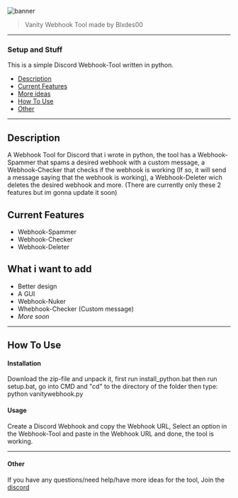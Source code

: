 ![banner](https://user-images.githubusercontent.com/120686440/210896840-276439a8-e9c5-46b5-bd1e-c1c222a153b5.png)

> Vanity Webhook Tool made by Blxdes00

___

### Setup and Stuff
This is a simple Discord Webhook-Tool written in python.

- [Description](#description)
- [Current Features](#current-features)
- [More ideas](#what-i-want-to-add)
- [How To Use](#how-to-use)
- [Other](#other)

___

## Description

A Webhook Tool for Discord that i wrote in python,
the tool has a Webhook-Spammer that spams a desired webhook with a custom message,
a Webhook-Checker that checks if the webhook is working (If so, it will send a message saying that the webhook is working), 
a Webhook-Deleter wich deletes the desired webhook and more. (There are currently only these 2 features but im gonna update it soon)

## Current Features

- Webhook-Spammer
- Webhook-Checker
- Webhook-Deleter

## What i want to add

- Better design
- A GUI
- Webhook-Nuker
- Whebhook-Checker (Custom message)
- _More soon_

___

## How To Use

#### Installation
Download the zip-file and unpack it, first run install_python.bat then run setup.bat, go into CMD and "cd" to the directory of the
folder then type: python vanitywebhook.py

#### Usage
Create a Discord Webhook and copy the Webhook URL, Select an option in the Webhook-Tool and paste in the Webhook URL
and done, the tool is working.

___

#### Other
If you have any questions/need help/have more ideas for the tool, Join the [discord](https://discord.gg/TDNYaWvyfZ)
